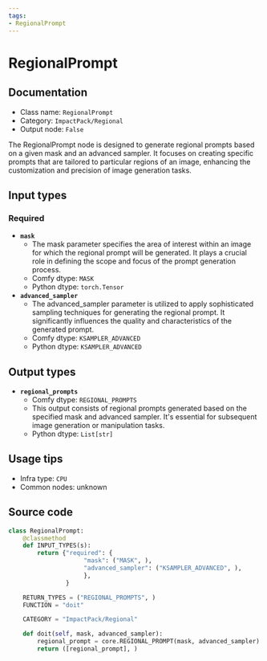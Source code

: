 ```yaml
---
tags:
- RegionalPrompt
---
```


# RegionalPrompt
## Documentation
- Class name: `RegionalPrompt`
- Category: `ImpactPack/Regional`
- Output node: `False`

The RegionalPrompt node is designed to generate regional prompts based on a given mask and an advanced sampler. It focuses on creating specific prompts that are tailored to particular regions of an image, enhancing the customization and precision of image generation tasks.
## Input types
### Required
- **`mask`**
    - The mask parameter specifies the area of interest within an image for which the regional prompt will be generated. It plays a crucial role in defining the scope and focus of the prompt generation process.
    - Comfy dtype: `MASK`
    - Python dtype: `torch.Tensor`
- **`advanced_sampler`**
    - The advanced_sampler parameter is utilized to apply sophisticated sampling techniques for generating the regional prompt. It significantly influences the quality and characteristics of the generated prompt.
    - Comfy dtype: `KSAMPLER_ADVANCED`
    - Python dtype: `KSAMPLER_ADVANCED`
## Output types
- **`regional_prompts`**
    - Comfy dtype: `REGIONAL_PROMPTS`
    - This output consists of regional prompts generated based on the specified mask and advanced sampler. It's essential for subsequent image generation or manipulation tasks.
    - Python dtype: `List[str]`
## Usage tips
- Infra type: `CPU`
- Common nodes: unknown


## Source code
```python
class RegionalPrompt:
    @classmethod
    def INPUT_TYPES(s):
        return {"required": {
                     "mask": ("MASK", ),
                     "advanced_sampler": ("KSAMPLER_ADVANCED", ),
                     },
                }

    RETURN_TYPES = ("REGIONAL_PROMPTS", )
    FUNCTION = "doit"

    CATEGORY = "ImpactPack/Regional"

    def doit(self, mask, advanced_sampler):
        regional_prompt = core.REGIONAL_PROMPT(mask, advanced_sampler)
        return ([regional_prompt], )

```
